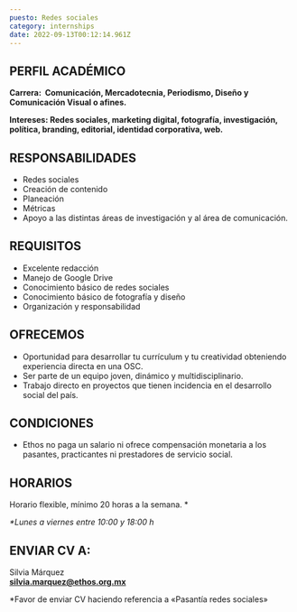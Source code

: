 ```yaml
---
puesto: Redes sociales
category: internships
date: 2022-09-13T00:12:14.961Z
---
```

<!--StartFragment-->

## PERFIL ACADÉMICO

**Carrera:  Comunicación, Mercadotecnia, Periodismo, Diseño y Comunicación Visual o afines.**

**Intereses: Redes sociales, marketing digital, fotografía, investigación, política, branding, editorial, identidad corporativa, web.**

<!--EndFragment-->

<!--StartFragment-->

## RESPONSABILIDADES

* Redes sociales
* Creación de contenido
* Planeación
* Métricas
* Apoyo a las distintas áreas de investigación y al área de comunicación.

<!--EndFragment-->

<!--StartFragment-->

## REQUISITOS

* Excelente redacción
* Manejo de Google Drive
* Conocimiento básico de redes sociales
* Conocimiento básico de fotografía y diseño
* Organización y responsabilidad

<!--EndFragment-->

<!--StartFragment-->

## OFRECEMOS

* Oportunidad para desarrollar tu currículum y tu creatividad obteniendo experiencia directa en una OSC.
* Ser parte de un equipo joven, dinámico y multidisciplinario.
* Trabajo directo en proyectos que tienen incidencia en el desarrollo social del país.

<!--EndFragment-->

<!--StartFragment-->

## CONDICIONES

* Ethos no paga un salario ni ofrece compensación monetaria a los pasantes, practicantes ni prestadores de servicio social.

<!--EndFragment-->

<!--StartFragment-->

## HORARIOS

Horario flexible, mínimo 20 horas a la semana. * 

*\*Lunes a viernes entre 10:00 y 18:00 h*

<!--EndFragment-->

<!--StartFragment-->

## ENVIAR CV A:

Silvia Márquez\
**silvia.marquez@ethos.org.mx**

\*Favor de enviar CV haciendo referencia a «Pasantía redes sociales»

<!--EndFragment-->